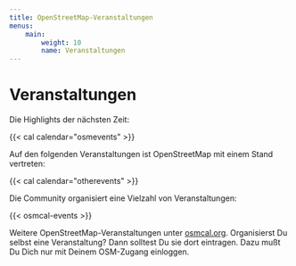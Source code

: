 ```yaml
---
title: OpenStreetMap-Veranstaltungen
menus:
    main:
        weight: 10
        name: Veranstaltungen
---
```


# Veranstaltungen

Die Highlights der nächsten Zeit:

{{< cal calendar="osmevents" >}}

Auf den folgenden Veranstaltungen ist OpenStreetMap mit einem Stand vertreten:

{{< cal calendar="otherevents" >}}

Die Community organisiert eine Vielzahl von Veranstaltungen:

{{< osmcal-events >}}

Weitere OpenStreetMap-Veranstaltungen unter [osmcal.org](https://osmcal.org/).
Organisierst Du selbst eine Veranstaltung? Dann solltest Du sie dort eintragen.
Dazu mußt Du Dich nur mit Deinem OSM-Zugang einloggen.

